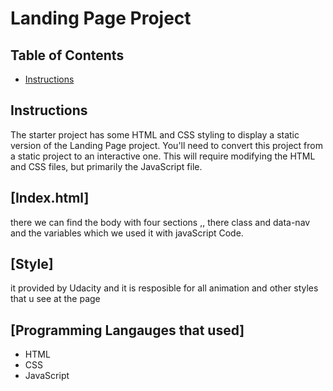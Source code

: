 # Landing Page Project

## Table of Contents

* [Instructions](#instructions)

## Instructions

The starter project has some HTML and CSS styling to display a static version of the Landing Page project. You'll need to convert this project from a static project to an interactive one. This will require modifying the HTML and CSS files, but primarily the JavaScript file.



## [Index.html]  
there we can find the body with four sections ,, there class and data-nav and the variables which we used it with javaScript Code.

## [Style]
it provided by Udacity and it is resposible for all animation and other styles that u see at the page


## [Programming Langauges that used]
 - HTML
 - CSS
 - JavaScript


